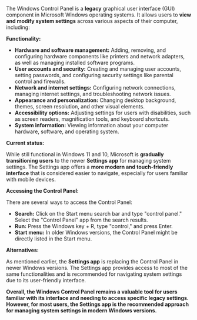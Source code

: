 The Windows Control Panel is a **legacy** graphical user interface (GUI) component in Microsoft Windows operating systems. It allows users to **view and modify system settings** across various aspects of their computer, including:

**Functionality:**

- **Hardware and software management:** Adding, removing, and configuring hardware components like printers and network adapters, as well as managing installed software programs.
- **User accounts and security:** Creating and managing user accounts, setting passwords, and configuring security settings like parental control and firewalls.
- **Network and internet settings:** Configuring network connections, managing internet settings, and troubleshooting network issues.
- **Appearance and personalization:** Changing desktop background, themes, screen resolution, and other visual elements.
- **Accessibility options:** Adjusting settings for users with disabilities, such as screen readers, magnification tools, and keyboard shortcuts.
- **System information:** Viewing information about your computer hardware, software, and operating system.

**Current status:**

While still functional in Windows 11 and 10, Microsoft is **gradually transitioning users** to the newer **Settings app** for managing system settings. The Settings app offers a **more modern and touch-friendly interface** that is considered easier to navigate, especially for users familiar with mobile devices.

**Accessing the Control Panel:**

There are several ways to access the Control Panel:

- **Search:** Click on the Start menu search bar and type "control panel." Select the "Control Panel" app from the search results.
- **Run:** Press the Windows key + R, type "control," and press Enter.
- **Start menu:** In older Windows versions, the Control Panel might be directly listed in the Start menu.

**Alternatives:**

As mentioned earlier, the **Settings app** is replacing the Control Panel in newer Windows versions. The Settings app provides access to most of the same functionalities and is recommended for navigating system settings due to its user-friendly interface.

**Overall, the Windows Control Panel remains a valuable tool for users familiar with its interface and needing to access specific legacy settings. However, for most users, the Settings app is the recommended approach for managing system settings in modern Windows versions.**